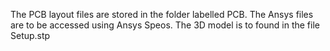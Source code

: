 The PCB layout files are stored in the folder labelled PCB.
The Ansys files are to be accessed using Ansys Speos.
The 3D model is to found in the file Setup.stp
